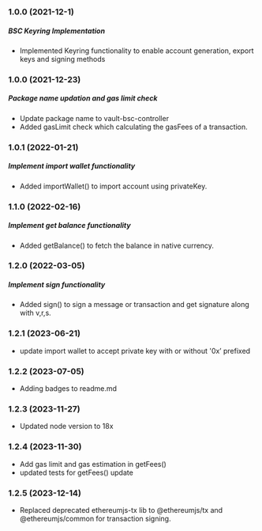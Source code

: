 ### 1.0.0 (2021-12-1)

##### BSC Keyring Implementation

- Implemented Keyring functionality to enable account generation, export keys and signing methods

### 1.0.0 (2021-12-23)

##### Package name updation and gas limit check

- Update package name to vault-bsc-controller
- Added gasLimit check which calculating the gasFees of a transaction.

### 1.0.1 (2022-01-21)

##### Implement import wallet functionality

- Added importWallet() to import account using privateKey.

### 1.1.0 (2022-02-16)

##### Implement get balance functionality

- Added getBalance() to fetch the balance in native currency.

### 1.2.0 (2022-03-05)

##### Implement sign functionality

- Added sign() to sign a message or transaction and get signature along with v,r,s.

### 1.2.1 (2023-06-21)

- update import wallet to accept private key with or without '0x’ prefixed


### 1.2.2 (2023-07-05)

- Adding badges to readme.md

### 1.2.3 (2023-11-27)

- Updated node version to 18x

### 1.2.4 (2023-11-30)

- Add gas limit and gas estimation in getFees()
- updated tests for getFees() update

### 1.2.5 (2023-12-14)

- Replaced deprecated ethereumjs-tx lib to @ethereumjs/tx and @ethereumjs/common for transaction signing.
